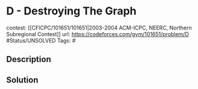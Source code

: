 # D - Destroying The Graph

contest: [[CFICPC/101651/101651|2003-2004 ACM-ICPC, NEERC, Northern Subregional Contest]]
url: https://codeforces.com/gym/101651/problem/D
#Status/UNSOLVED
Tags: #

## Description

## Solution

